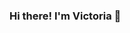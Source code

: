 ### Hi there! I'm Victoria 👋

<!--
**victorialange/victorialange** is a ✨ _special_ ✨ repository because its `README.md` (this file) appears on your GitHub profile.

I'm a Front-End Developer passionate about building accessible and user-friendly web applications with responsive, clean and dry code. I am also a recent https://junocollege.com/ cohort 45 web dev bootcamp grad. 

As a former competitive athlete and coach, now turned developer, I am someone who enjoys working together with other people, and thrive on finding solutions in a fast-paced and intensive team environment. From my 16 years of experience as a competitive figure skater and then coach ⛸️, I know what it takes to achieve success and be able to deliver satisfying results: Discipline, dedication, perseverance, attention to detail, but also teamwork as well as the continuous striving for improvement and growth! 👊

Outside of coding or skating, you would most likely find me at the gym 🤸‍♀️ 🏃‍♀️ 🏋️‍♀️, in the kitchen 👩‍🍳 baking my delicious (but also healthy) plant-based maple polenta banana bread 🍌🍁🌱😋, learning another language (I speak five currently) 🤓 or dancing salsa 💃

- 🔭 I’m currently working on ...
- 🌱 I’m currently learning ...
- 👯 I’m looking to collaborate on ...
- 🤔 I’m looking for help with ...
- 💬 Ask me about: career transitioning, coding & women in tech, ancient Roman and Greek history, vegan cooking & baking, figure skating, health & fitness, countries in Europe, exotic fruits from South America... 
- 📫 How to reach me: victoriaj.lange@gmail.com and/or https://www.linkedin.com/in/victoria-lange-064320244/ ...
- 😄 
- ⚡ Fun fact: One of my favourite subjects in high school was Latin (learned it for five years)...
-->
